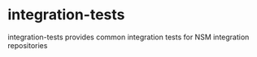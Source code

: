 # integration-tests
integration-tests provides common integration tests for NSM integration repositories
